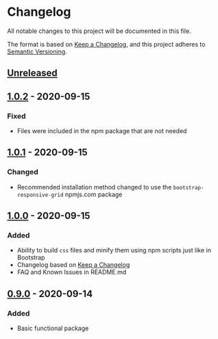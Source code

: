 # Changelog
All notable changes to this project will be documented in this file.

The format is based on [Keep a Changelog](https://keepachangelog.com/en/1.0.0/),
and this project adheres to [Semantic Versioning](https://semver.org/spec/v2.0.0.html).

## [Unreleased]

## [1.0.2] - 2020-09-15
### Fixed
- Files were included in the npm package that are not needed

## [1.0.1] - 2020-09-15
### Changed
- Recommended installation method changed to use the `bootstrap-responsive-grid` npmjs.com package

## [1.0.0] - 2020-09-15
### Added
- Ability to build `css` files and minify them using npm scripts just like in Bootstrap
- Changelog based on [Keep a Changelog](https://keepachangelog.com/en/1.0.0/)
- FAQ and Known Issues in README.md


## [0.9.0] - 2020-09-14
### Added
- Basic functional package

[Unreleased]: https://github.com/BenceSzalai/vue-components-ide-helper/compare/1.0.2...HEAD
[1.0.2]: https://github.com/BenceSzalai/vue-components-ide-helper/compare/1.0.1...1.0.2
[1.0.1]: https://github.com/BenceSzalai/vue-components-ide-helper/compare/1.0.0...1.0.1
[1.0.0]: https://github.com/BenceSzalai/vue-components-ide-helper/compare/0.9.0...1.0.0
[0.9.0]: https://github.com/BenceSzalai/bootstrap-responsive-grid/releases/tag/0.9.0
